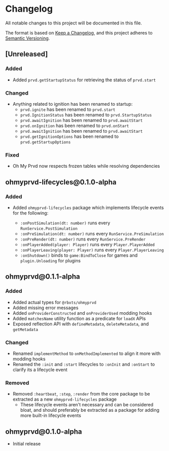 # Changelog

All notable changes to this project will be documented in this file.

The format is based on [Keep a Changelog](https://keepachangelog.com/en/1.1.0/),
and this project adheres to [Semantic Versioning](https://semver.org/spec/v2.0.0.html).

## [Unreleased]

### Added

- Added `prvd.getStartupStatus` for retrieving the status of `prvd.start`

### Changed

- Anything related to ignition has been renamed to startup:
  - `prvd.ignite` has been renamed to `prvd.start`
  - `prvd.IgnitionStatus` has been renamed to `prvd.StartupStatus`
  - `prvd.awaitIgnition` has been renamed to `prvd.awaitStart`
  - `prvd.onIgnition` has been renamed to `prvd.onStart`
  - `prvd.awaitIgnition` has been renamed to `prvd.awaitStart`
  - `prvd.getIgnitionOptions` has been renamed to `prvd.getStartupOptions`

### Fixed

- Oh My Prvd now respects frozen tables while resolving dependencies

## ohmyprvd-lifecycles\@0.1.0-alpha

### Added

- Added `ohmyprvd-lifecycles` package which implements lifecycle events for the
  following:

  - `:onPostSimulation(dt: number)` runs every `RunService.PostSimulation`
  - `:onPreSimulation(dt: number)` runs every `RunService.PreSimulation`
  - `:onPreRender(dt: number)` runs every `RunService.PreRender`
  - `:onPlayerAdded(player: Player)` runs every `Player.PlayerAdded`
  - `:onPlayerLeaving(player: Player)` runs every `Player.PlayerLeaving`
  - `:onShutdown()` binds to `game:BindToClose` for games and `plugin.Unloading`
    for plugins

## ohmyprvd\@0.1.1-alpha

### Added

- Added actual types for `@rbxts/ohmyprvd`
- Added missing error messages
- Added `onProviderConstructed` and `onProviderUsed` modding hooks
- Added `matchesName` utility function as a predicate for `loadX` APIs
- Exposed reflection API with `defineMetadata`, `deleteMetadata`, and
  `getMetadata`

### Changed

- Renamed `implementMethod` to `onMethodImplemented` to align it more with
  modding hooks
- Renamed the `:init` and `:start` lifecycles to `:onInit` and `:onStart` to
  clarify its a lifecycle event

### Removed

- Removed `:heartbeat`, `:step`, `:render` from the core package to be extracted
  as a new `ohmyprvd-lifecycles` package
  - These lifecycle events aren't necessary and can be considered bloat, and
    should preferably be extracted as a package for adding more built-in
    lifecycle events

## ohmyprvd\@0.1.0-alpha

- Initial release
